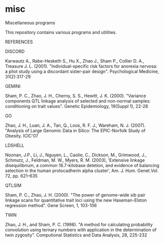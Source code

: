# misc
Miscellaneous programs

This repository contains various programs and utilities.

REFERENCES


DISCORD

Karwautz A., Rabe-Hesketh S., Hu X., Zhao J., Sham P., Collier D. A., Treasure J. L. (2001). "Individual-specific risk factors for anorexia nervosa: a pilot study using a discordant sister-pair design". Psychological Medicine, 31(2):317-29


GEMINI

Sham, P. C., Zhao, J. H., Cherny, S. S., Hewitt, J. K. (2000). "Variance components QTL linkage analysis of selected and non-normal samples: conditioning on trait values". Genetic Epidemiology, 19(Suppl 1), 22-28


GO

Zhao, J. H., Luan, J. A., Tan, Q., Loos, R. F. J., Wareham, N. J. (2007). "Analysis of Large Genomic Data in Silico: The EPIC-Norfolk Study of Obesity. ICIC'07


LDSHELL

Noonan, J.P., Li, J., Nguyen, L., Caolie, C., Dickson, M., Grimwood, J., Schmutz, J., Feldman, M. W., Myers, R. M.  (2003), ‘Extensive linkage disequilibrium, a common 16.7-kilobase deletion, and evidence of balancing selection in the human protocadherin alpha cluster’, Am. J. Hum. Genet.Vol. 72, pp. 621–635


QTLSIM

Sham, P. C., Zhao, J. H. (2000). "The power of genome-wide sib pair linkage scans for quantitative trait loci using the new Haseman-Elston regression method". Gene Screen, 1, 103-106

TWIN

Zhao, J. H., and Sham, P. C. (1998). "A method for calculating probability convolution using ternary numbers with application in the determination of twin zygosity". Computional Statistics and Data Analysis, 28, 225-232
